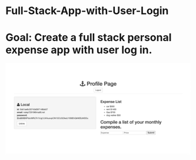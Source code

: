 # Full-Stack-App-with-User-Login
# Goal: Create a  full stack personal expense app with user log in.
![alt tag](websiteimg.png)
